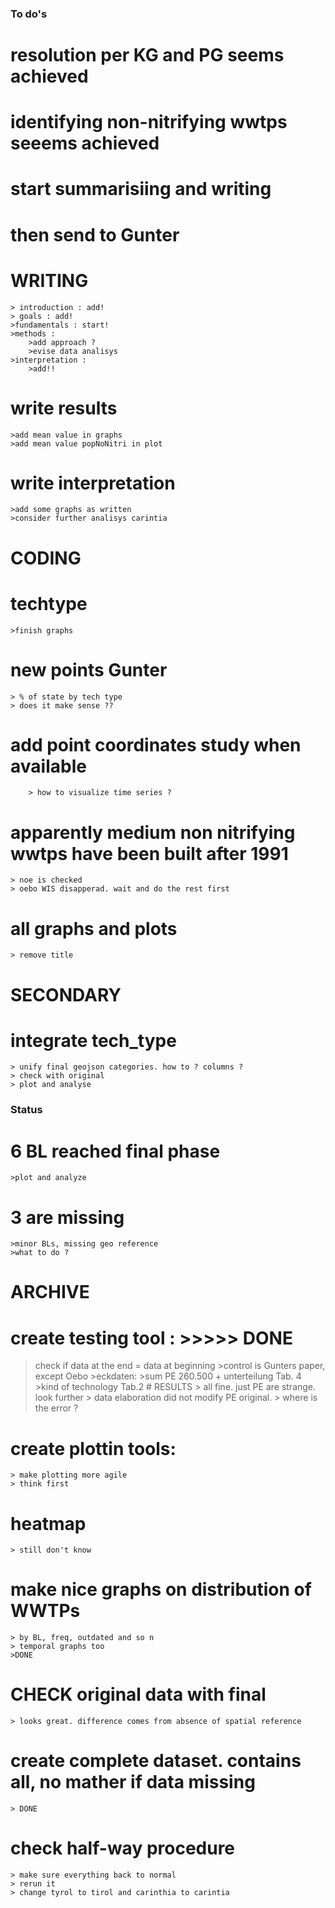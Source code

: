 ### To do's

# resolution per KG and PG seems achieved
# identifying non-nitrifying wwtps seeems achieved
# start summarisiing and writing 
# then send to Gunter

# WRITING 

    > introduction : add!
    > goals : add!
    >fundamentals : start!
    >methods : 
        >add approach ? 
        >evise data analisys
    >interpretation : 
        >add!!


# write results
    >add mean value in graphs 
    >add mean value popNoNitri in plot

# write interpretation
    >add some graphs as written
    >consider further analisys carintia


# CODING

# techtype
    >finish graphs

# new points Gunter
    > % of state by tech type 
    > does it make sense ??
    
# add point coordinates study when available
        > how to visualize time series ?

# apparently medium non nitrifying wwtps have been built after 1991
    > noe is checked
    > oebo WIS disapperad. wait and do the rest first
    
# all graphs and plots
    > remove title


# SECONDARY

# integrate tech_type
    > unify final geojson categories. how to ? columns ?
    > check with original
    > plot and analyse

### Status
# 6 BL reached final phase
    >plot and analyze
# 3 are missing
    >minor BLs, missing geo reference
    >what to do ?



# ARCHIVE
# create testing tool : >>>>> DONE
>check if data at the end = data at beginning
    >control is Gunters paper, except Oebo
    >eckdaten:
        >sum PE 260.500 + unterteilung Tab. 4
        >kind of technology Tab.2
    # RESULTS
        > all fine. just PE are strange. look further
        > data elaboration did not modify PE original. 
        > where is the error ? 

# create plottin tools:
    > make plotting more agile
    > think first
# heatmap
    > still don't know
# make nice graphs on distribution of WWTPs 
    > by BL, freq, outdated and so n
    > temporal graphs too
    >DONE

# CHECK original data with final
    > looks great. difference comes from absence of spatial reference

# create complete dataset. contains all, no mather if data missing 
    > DONE
# check half-way procedure 
    > make sure everything back to normal
    > rerun it 
    > change tyrol to tirol and carinthia to carintia